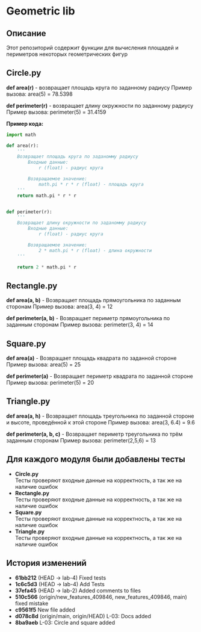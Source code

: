 # Geometric lib
## Описание
Этот репозиторий содержит функции для вычисления площадей и периметров некоторых геометрических фигур

## Circle.py
**def area(r)** - возвращает площадь круга по заданному радиусу
Пример вызова:
    area(5) = 78.5398

**def perimeter(r)** - возвращает длину окружности по заданному радиусу
Пример вызова:
    perimeter(5) = 31.4159

**Пример кода:**
```python
import math

def area(r):
    '''
    Возвращает площадь круга по заданомму радиусу
        Входные данные:
            r (float) - радиус круга

        Возвращаемое значение:
            math.pi * r * r (float) - площадь круга
    '''
    return math.pi * r * r


def perimeter(r):
    '''
    Возвращает длину окружности по заданомму радиусу
        Входные данные:
            r (float) - радиус круга

        Возвращаемое значение:
            2 * math.pi * r (float) - длина окружности
    '''

    return 2 * math.pi * r
```

## Rectangle.py
**def area(a, b)** - Возвращает площадь прямоугольника по заданным сторонам
Пример вызова:
    area(3, 4) = 12

**def perimeter(a, b)** - Возвращает периметр прямоугольника по заданным сторонам
Пример вызова:
    perimeter(3, 4) = 14

## Square.py
**def area(a)** - Возвращает площадь квадрата по заданной стороне
Пример вызова:
    area(5) = 25

**def perimeter(a)** - Возвращает периметр квадрата по заданной стороне
Пример вызова:
    perimeter(5) = 20

## Triangle.py
**def area(a, h)** - Возвращает площадь треугольника по заданной стороне
и высоте, проведённой к этой стороне
Пример вызова:
    area(3, 6.4) = 9.6

**def perimeter(a, b, c)** - Возвращает периметр треугольника по трём заданным сторонам
Пример вызова:
    perimeter(2,5,6) = 13

## Для каждого модуля были добавлены тесты
* **Circle.py**  
    Тесты проверяют входные данные на корректность, а так же на наличие ошибок
* **Rectangle.py**  
    Тесты проверяют входные данные на корректность, а так же на наличие ошибок
* **Square.py**  
    Тесты проверяют входные данные на корректность, а так же на наличие ошибок
* **Triangle.py**  
    Тесты проверяют входные данные на корректность, а так же на наличие ошибок

## История изменений
* **61bb212** (HEAD -> lab-4) Fixed tests
* **1c6c5d3** (HEAD -> lab-4) Add Tests
* **37efa45** (HEAD -> lab-2) Added comments to files
* **510c566** (origin/new_features_409846, new_features_409846, main) fixed mistake
* **c9561f5** New file added
* **d078c8d** (origin/main, origin/HEAD) L-03: Docs added
* **8ba9aeb** L-03: Circle and square added